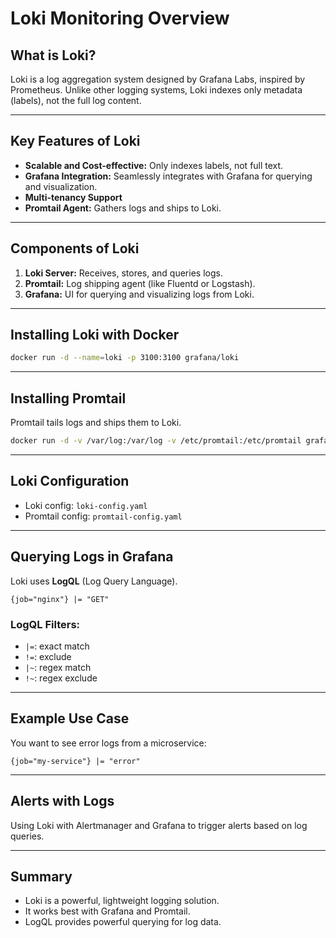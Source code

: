 
# Loki Monitoring Overview

## What is Loki?
Loki is a log aggregation system designed by Grafana Labs, inspired by Prometheus. Unlike other logging systems, Loki indexes only metadata (labels), not the full log content.

---

## Key Features of Loki
- **Scalable and Cost-effective:** Only indexes labels, not full text.
- **Grafana Integration:** Seamlessly integrates with Grafana for querying and visualization.
- **Multi-tenancy Support**
- **Promtail Agent:** Gathers logs and ships to Loki.

---

## Components of Loki
1. **Loki Server:** Receives, stores, and queries logs.
2. **Promtail:** Log shipping agent (like Fluentd or Logstash).
3. **Grafana:** UI for querying and visualizing logs from Loki.

---

## Installing Loki with Docker
```bash
docker run -d --name=loki -p 3100:3100 grafana/loki
```

---

## Installing Promtail
Promtail tails logs and ships them to Loki.
```bash
docker run -d -v /var/log:/var/log -v /etc/promtail:/etc/promtail grafana/promtail
```

---

## Loki Configuration
- Loki config: `loki-config.yaml`
- Promtail config: `promtail-config.yaml`

---

## Querying Logs in Grafana
Loki uses **LogQL** (Log Query Language).
```logql
{job="nginx"} |= "GET"
```

### LogQL Filters:
- `|=`: exact match
- `!=`: exclude
- `|~`: regex match
- `!~`: regex exclude

---

## Example Use Case
You want to see error logs from a microservice:
```logql
{job="my-service"} |= "error"
```

---

## Alerts with Logs
Using Loki with Alertmanager and Grafana to trigger alerts based on log queries.

---

## Summary
- Loki is a powerful, lightweight logging solution.
- It works best with Grafana and Promtail.
- LogQL provides powerful querying for log data.
